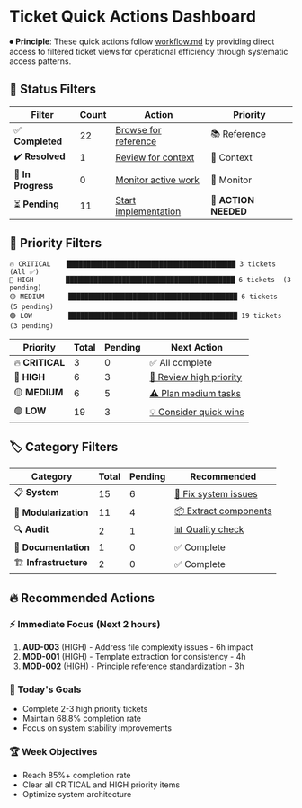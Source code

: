# Ticket Quick Actions Dashboard

⏺ **Principle**: These quick actions follow [workflow.md](../principles/workflow.md) by providing direct access to filtered ticket views for operational efficiency through systematic access patterns.

## 🎯 Status Filters

| Filter | Count | Action | Priority |
|--------|-------|--------|----------|
| ✅ **Completed** | 22 | [Browse for reference](tickets/completed/) | 📚 Reference |
| ✔️ **Resolved** | 1 | [Review for context](tickets/resolved/) | 📖 Context |
| 🔄 **In Progress** | 0 | [Monitor active work](tickets/in-progress/) | 👀 Monitor |
| ⏳ **Pending** | 11 | [Start implementation](tickets/pending/) | 🚀 **ACTION NEEDED** |

## 🎯 Priority Filters

```
🔥 CRITICAL    ██████████████████████████████████████████ 3 tickets  (All ✅)
🔴 HIGH        ██████████████████████████████████████████ 6 tickets  (3 pending)
🟡 MEDIUM      ██████████████████████████████████████████ 6 tickets  (5 pending)  
🟢 LOW         ██████████████████████████████████████████ 19 tickets (3 pending)
```

| Priority | Total | Pending | Next Action |
|----------|-------|---------|-------------|
| 🔥 **CRITICAL** | 3 | 0 | ✅ All complete |
| 🔴 **HIGH** | 6 | 3 | [🚨 Review high priority](tickets/pending/?priority=high) |
| 🟡 **MEDIUM** | 6 | 5 | [⚠️ Plan medium tasks](tickets/pending/?priority=medium) |
| 🟢 **LOW** | 19 | 3 | [💡 Consider quick wins](tickets/pending/?priority=low) |

## 🏷️ Category Filters

| Category | Total | Pending | Recommended |
|----------|-------|---------|-------------|
| 📋 **System** | 15 | 6 | [🔧 Fix system issues](tickets/pending/?category=system) |
| 🔧 **Modularization** | 11 | 4 | [📦 Extract components](tickets/pending/?category=modularization) |
| 🔍 **Audit** | 2 | 1 | [📊 Quality check](tickets/pending/?category=audit) |
| 📝 **Documentation** | 1 | 0 | ✅ Complete |
| 🏗️ **Infrastructure** | 2 | 0 | ✅ Complete |

## 🔥 Recommended Actions

### ⚡ Immediate Focus (Next 2 hours)
1. **AUD-003** (HIGH) - Address file complexity issues - 6h impact
2. **MOD-001** (HIGH) - Template extraction for consistency - 4h  
3. **MOD-002** (HIGH) - Principle reference standardization - 3h

### 📅 Today's Goals
- Complete 2-3 high priority tickets
- Maintain 68.8% completion rate
- Focus on system stability improvements

### 🏆 Week Objectives  
- Reach 85%+ completion rate
- Clear all CRITICAL and HIGH priority items
- Optimize system architecture